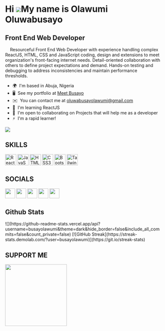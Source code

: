 Hi ![](https://user-images.githubusercontent.com/18350557/176309783-0785949b-9127-417c-8b55-ab5a4333674e.gif)My name is Olawumi Oluwabusayo
===========================================================================================================================================

Front End Web Developer
-----------------------

&nbsp;&nbsp;&nbsp;&nbsp;Resourceful Front End Web Developer with experience handling complex ReactJS, HTML, CSS and JavaScript coding, design and extensions to meet organization's front-facing internet needs. Detail-oriented collaboration with others to define project expectations and demand. Hands-on testing and debugging to address inconsistencies and maintain performance thresholds.

*   🌍  I'm based in Abuja, Nigeria
*   🖥️  See my portfolio at [Meet Busayo](http://meet-busayo.vercel.app)
*   ✉️  You can contact me at [oluwabusayolawumi@gmail.com](mailto:oluwabusayolawumi@gmail.com)
*   🧠  I'm learning ReactJS
*   🤝  I'm open to collaborating on Projects that will help me as a developer
*   ⚡  I'm a rapid learner!

![](https://komarev.com/ghpvc/?username=busayolawumi&style=for-the-badge	)

<h2>SKILLS</h2>
<p align="left">
<a href="https://reactjs.org/" target="_blank" rel="noreferrer"><img src="https://raw.githubusercontent.com/danielcranney/readme-generator/main/public/icons/skills/react-colored.svg" width="36" height="36" alt="React" /></a>
<a href="https://developer.mozilla.org/en-US/docs/Web/JavaScript" target="_blank" rel="noreferrer"><img src="https://raw.githubusercontent.com/danielcranney/readme-generator/main/public/icons/skills/javascript-colored.svg" width="36" height="36" alt="JavaScript" /></a>
<a href="https://developer.mozilla.org/en-US/docs/Glossary/HTML5" target="_blank" rel="noreferrer"><img src="https://raw.githubusercontent.com/danielcranney/readme-generator/main/public/icons/skills/html5-colored.svg" width="36" height="36" alt="HTML5" /></a>
<a href="https://www.w3.org/TR/CSS/#css" target="_blank" rel="noreferrer"><img src="https://raw.githubusercontent.com/danielcranney/readme-generator/main/public/icons/skills/css3-colored.svg" width="36" height="36" alt="CSS3" /></a>
<a href="https://getbootstrap.com/" target="_blank" rel="noreferrer"><img src="https://raw.githubusercontent.com/danielcranney/readme-generator/main/public/icons/skills/bootstrap-colored.svg" width="36" height="36" alt="Bootstrap" /></a>
<a href="https://tailwindcss.com/" target="_blank" rel="noreferrer"><img src="https://raw.githubusercontent.com/danielcranney/readme-generator/main/public/icons/skills/tailwindcss-colored.svg" width="36" height="36" alt="TailwindCSS" /></a>
</p>
<h2>SOCIALS</h2>
<p align="left">                   
<a href="https://www.github.com/busayolawumi" target="_blank" rel="noreferrer"><img src="https://raw.githubusercontent.com/danielcranney/readme-generator/main/public/icons/socials/github-dark.svg" width="32" height="32" /></a>                                                   
<a href="https://www.linkedin.com/in/busayolawumi " target="_blank" rel="noreferrer"><img src="https://raw.githubusercontent.com/danielcranney/readme-generator/main/public/icons/socials/linkedin.svg" width="32" height="32" /></a>                      
<a href="https://www.stackoverflow.com/users/busayolawumi " target="_blank" rel="noreferrer"><img src="https://raw.githubusercontent.com/danielcranney/readme-generator/main/public/icons/socials/stackoverflow.svg" width="32" height="32" /></a>                         
<a href="https://www.twitter.com/busayocodes" target="_blank" rel="noreferrer"><img src="https://raw.githubusercontent.com/danielcranney/readme-generator/main/public/icons/socials/twitter.svg" width="32" height="32" /></a>
<a href="http://www.instagram.com/busayocodes " target="_blank" rel="noreferrer"><img src="https://raw.githubusercontent.com/danielcranney/readme-generator/main/public/icons/socials/instagram.svg" width="32" height="32" /></a></p>
<h2>Github Stats</h2>
![](https://github-readme-stats.vercel.app/api?username=busayolawumi&theme=dark&hide_border=false&include_all_commits=false&count_private=false)
[![GitHub Streak](https://streak-stats.demolab.com/?user=busayolawumi)](https://git.io/streak-stats)
<h2>SUPPORT ME</h2>
<a target="_blank" href="https://www.buymeacoffee.com/busayolawumi "><img src="https://cdn.buymeacoffee.com/buttons/v2/default-yellow.png" width="200" /></a>
</p>
